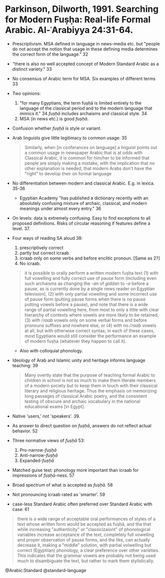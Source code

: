 # Parkinson, Dilworth, 1991. Searching for Modern Fuṣḥa: Real-life Formal Arabic. Al-ʿArabiyya 24:31-64.

- Prescriptivism. MSA defined in language in news-media etc. but "people do not accept the notion that usage in these defining media determines the correct form of the language." 32

- "there is also no well accepted concept of Modern Standard Arabic as a distinct variety." 33

- No consensus of Arabic term for MSA. Six examples of different terms 33

- Two opinions:
  1. "for many Egyptians, the term fuṣḥā is limited entirely  to the language of the classical period and to the modern language that mimics it." 34 *fuṣḥā* includes archaisms and classical style. 34
  2. MSA (in news etc.) is good *fuṣḥā*.

- Confusion whether *fuṣḥā* is style or variant.

- Arab linguists give little legitimacy to common usage: 35

  > Similarly, when [in conferances on language] a linguist points out a common usage in newspaper Arabic that is at odds with Classical Arabic, it is common for him/her to be informed that people are simply making a mistake, with the implication that no other explanation is needed, that modern Arabs don't have the "right" to develop their on formal language 

- No differentiation between modern and classical Arabic. E.g. in lexica. 35-36
  - Egyptian Academy "has published a dictionary recently with an absolutely confusing mixture of archaic, classical, and modern meanings under almost every entry." 36

- On levels: data is extremely confusing. Easy to find exceptions to all proposed definitions. Risks of circular reasoning if features define a level. 37. 

- Four ways of reading SA aloud 38:
  1. prescriptively correct
  2. partly but correct icraab
  3. icraab only on some verbs and before enclitic pronoun. [Same as 2?]
  4. No icraab.

  > it is possible to orally perform a written modern fuṣḥa text (1) with full vowelling and fully correct use of pause form (including even such archaisms as changing the *-an* of *giddan* to *-a* before a pause, as is currently done by a single news reader on Egyptian television), (2) with only partial vowelling and some incorrect use of pause form (putting pause forms when there is no pause putting vowels before a pause), and note that there is a wide range of partial vowelling here, from most to only a little with clear hierarchy of contexts where vowels are more likely to be retained, (3) with *iʿraab* vowels only on some verbal forms and before pronouns suffixes and nowhere else, or (4) with no *iʿraab* vowels at all, but with otherwise correct syntax; in each of these cases, most Egyptians would still consider the performance an example of modern fuṣḥa (whatever they happen to call it).   

  - Also with colloquial phonology.

- Ideology of Arab and Islamic unity and heritage informs language teaching: 39 

  > Many overtly state that the purpose of teaching formal Arabic to children in school is not so much to make them literate members of a modern society but to keep them in touch with their classical literary and religious heritage. Thus the emphasis on memorizing long passages of classical Arabic poetry, and the consistent testing of obscure and archaic vocabulary in the national educational exams [in Egypt]. 

- Native 'users,' not 'speakers'. 39.

- As answer to direct question on *fuṣḥā*, answers do not reflect actual behavior. 52

- Three normative views of *fuṣḥā* 53:
  1. Pro-narrow-*fuṣḥā*
  2. Anti-narrow-*fuṣḥā*
  3. Expanded-*fuṣḥā*

- Matched guise test: phonology more important than icraab for impressions of *fuṣḥā*-ness. 57

- Broad spectrum of what is accepted as *fuṣḥā*. 58

- Not pronouncing icraab rated as 'smarter'. 59

- case-less Standard Arabic often preferred over Standard Arabic with case: 61

> there is a wide range of acceptable oral performances of styles of a text whose written form would be accepted as fuṣḥā, and tha that while increasing "authenticity" or "classicizaiont" of phonological variables increase acceptance of the text, completely full vowelling and proper observation of pause forms, and the like, can actually decrease it, making a "middle" solution, with partial volwelling but correct (Egyptiian) phonology, a clear preference over other varieties. This indicates that the grammar vowels are probably not being used much to disambiguate the text, but rather to mark them stylistically.



@Arabic:Standard
@standard-language
